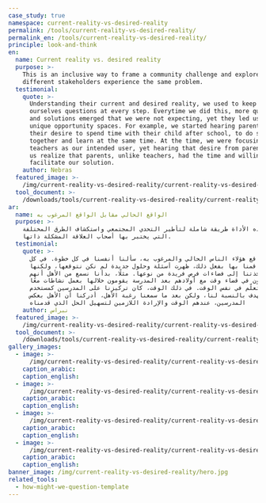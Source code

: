 ```yaml
---
case_study: true
namespace: current-reality-vs-desired-reality
permalink: /tools/current-reality-vs-desired-reality/
permalink_en: /tools/current-reality-vs-desired-reality/
principle: look-and-think
en:
  name: Current reality vs. desired reality
  purpose: >-
    This is an inclusive way to frame a community challenge and explore how
    different stakeholders experience the same problem.
  testimonial:
    quote: >-
      Understanding their current and desired reality, we used to keep asking
      ourselves questions at every step. Everytime we did this, more questions
      and solutions emerged that we were not expecting, yet they led us to
      unique opportunity spaces. For example, we started hearing parents state
      their desire to spend time with their child after school, to do something
      together and learn at the same time. At the time, we were focusing on
      teachers as our intended user, yet hearing that desire from parents made
      us realize that parents, unlike teachers, had the time and willingness to
      facilitate our solution.
    author: Nebras
  featured_image: >-
    /img/current-reality-vs-desired-reality/current-reality-vs-desired-reality-en.jpg
  tool_document: >-
    /downloads/tools/current-reality-vs-desired-reality/current-reality-vs-desired-reality-en.pdf
ar:
  name: الواقع الحالي مقابل الواقع المرغوب به
  purpose: >-
    تعد هذه الأداة طريقة شاملة لتأطير التحدي المجتمعي واستكشاف الطرق المختلفة
    التي يختبر بها أصحاب العلاقة المشكلة ذاتها.
  testimonial:
    quote: >-
      لفهم واقع هؤلاء الناس الحالي والمرغوب به، سألنا أنفسنا في كل خطوة. في كل
      مرة قمنا بها بفعل ذلك، ظهرت أسئلة وحلول جديدة لم نكن نتوقعها، ولكنها
      أخذتنا إلى فضاءات فرص فريدة من نوعها. مثلًا، بدأنا نسمع من الأهل أنهم
      يرغبون في قضاء وقت مع أولادهم بعد المدرسة يقومون خلالها بعمل نشاطات معًا
      والتعلّم في نفس الوقت. في ذلك الوقت، كان تركيزنا على المدرسين كمستخدم
      مستهدف بالنسبة لنا، ولكن بعد ما سمعنا رغبة الأهل، أدركنا أن الأهل بعكس
      المدرسين، عندهم الوقت والإرادة اللازمين لتسهيل الحل الذي قدمناه
    author: نبراس
  featured_image: >-
    /img/current-reality-vs-desired-reality/current-reality-vs-desired-reality-ar.jpg
  tool_document: >-
    /downloads/tools/current-reality-vs-desired-reality/current-reality-vs-desired-reality-ar.pdf
gallery_images:
  - image: >-
      /img/current-reality-vs-desired-reality/current-reality-vs-desired-reality2.jpg
    caption_arabic:
    caption_english:
  - image: >-
      /img/current-reality-vs-desired-reality/current-reality-vs-desired-reality3.jpg
    caption_arabic:
    caption_english:
  - image: >-
      /img/current-reality-vs-desired-reality/current-reality-vs-desired-reality4.jpg
    caption_arabic:
    caption_english:
  - image: >-
      /img/current-reality-vs-desired-reality/current-reality-vs-desired-reality5.jpg
    caption_arabic:
    caption_english:
banner_image: /img/current-reality-vs-desired-reality/hero.jpg
related_tools:
  - how-might-we-question-template
---
```


